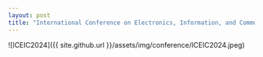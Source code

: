 ```yaml
---
layout: post
title: "International Conference on Electronics, Information, and Communication (ICEIC) 2023 Participation"
---
```

![ICEIC2024]({{ site.github.url }}/assets/img/conference/ICEIC2024.jpeg)
